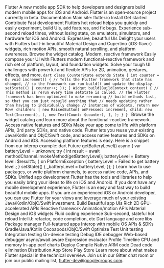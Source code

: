 Flutter A new mobile app SDK to help developers and designers build modern mobile apps for iOS and Android. Flutter is an open-source project currently in beta. Documentation Main site: flutter.io Install Get started Contribute Fast development Flutters hot reload helps you quickly and easily experiment, build UIs, add features, and fix bugs. Experience sub-second reload times, without losing state, on emulators, simulators, and hardware for iOS and Android. Expressive, beautiful UIs Delight your users with Flutters built-in beautiful Material Design and Cupertino (iOS-flavor) widgets, rich motion APIs, smooth natural scrolling, and platform awareness. Browse the widget catalog. Modern, reactive framework Easily compose your UI with Flutters modern functional-reactive framework and rich set of platform, layout, and foundation widgets. Solve your tough UI challenges with powerful and flexible APIs for 2D, animation, gestures, effects, and more. ```dart class CounterState extends State { int counter = 0; void increment() { // Tells the Flutter framework that state has changed, // so the framework can run build() and update the display. setState(() { counter++; }); } Widget build(BuildContext context) { // This method is rerun every time setState is called. // The Flutter framework has been optimized to make rerunning // build methods fast, so that you can just rebuild anything that // needs updating rather than having to individually change // instances of widgets. return new Row( children: [ new RaisedButton( onPressed: increment, child: new Text(Increment), ), new Text(Count: $counter), ], ); } } ``` Browse the widget catalog and learn more about the functional-reactive framework. Access native features and SDKs Make your app come to life with platform APIs, 3rd party SDKs, and native code. Flutter lets you reuse your existing Java/Kotlin and ObjC/Swift code, and access native features and SDKs on Android and iOS. Accessing platform features is easy. Here is a snippet from our interop example: dart Future<Null> getBatteryLevel() async { var batteryLevel = unknown; try { int result = await methodChannel.invokeMethod(getBatteryLevel); batteryLevel = Battery level: $result%; } on PlatformException { batteryLevel = Failed to get battery level.; } setState(() { _batteryLevel = batteryLevel; }); } Learn how to use packages, or write platform channels, to access native code, APIs, and SDKs. Unified app development Flutter has the tools and libraries to help you easily bring your ideas to life on iOS and Android. If you dont have any mobile development experience, Flutter is an easy and fast way to build beautiful mobile apps. If you are an experienced iOS or Android developer, you can use Flutter for your views and leverage much of your existing Java/Kotlin/ObjC/Swift investment. Build Beautiful app UIs Rich 2D GPU-accelerated APIs Reactive framework Animation/motion APIs Material Design and iOS widgets Fluid coding experience Sub-second, stateful hot reload IntelliJ: refactor, code completion, etc Dart language and core libs Package manager Full-featured apps Interop with mobile OS APIs & SDKs Gradle/Java/Kotlin Cocoapods/ObjC/Swift Optimize Test Unit testing Integration testing On-device testing Debug IDE debugger Web-based debugger async/await aware Expression evaluator Profile Timeline CPU and memory In-app perf charts Deploy Compile Native ARM code Dead code elimination Distribution App Store Play Store Learn more about what makes Flutter special in the technical overview. Join us in our Gitter chat room or join our public mailing list, flutter-dev@googlegroups.com.